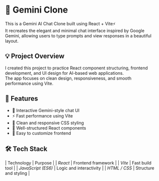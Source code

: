# 🌟 Gemini Clone

This is a Gemini AI Chat Clone built using React + Vite⚡  
It recreates the elegant and minimal chat interface inspired by Google Gemini, allowing users to type prompts and view responses in a beautiful layout.

## 💡 Project Overview

I created this project to practice React component structuring, frontend development, and UI design for AI-based web applications.  
The app focuses on clean design, responsiveness, and smooth performance using Vite.

## 🚀 Features

- 💬 Interactive Gemini-style chat UI  
- ⚡ Fast performance using Vite  
- 🎨 Clean and responsive CSS styling  
- 🧩 Well-structured React components  
- 🔧 Easy to customize frontend 

## 🛠 Tech Stack

| Technology | Purpose |
| *React* | Frontend framework |
| *Vite* | Fast build tool |
| *JavaScript (ES6)* | Logic and interactivity |
| *HTML / CSS* | Structure and styling |






